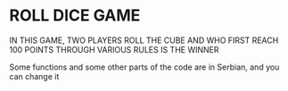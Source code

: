 # ROLL DICE GAME
IN THIS GAME, TWO PLAYERS ROLL THE CUBE AND WHO FIRST REACH 100 POINTS THROUGH VARIOUS RULES IS THE WINNER


Some functions and some other parts of the code are in Serbian, and you can change it
